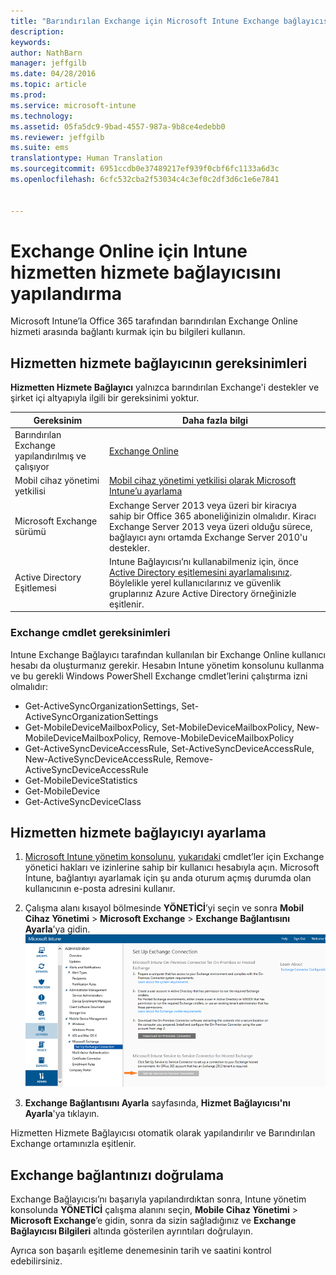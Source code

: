 ```yaml
---
title: "Barındırılan Exchange için Microsoft Intune Exchange bağlayıcısını yapılandırma | Microsoft Intune"
description: 
keywords: 
author: NathBarn
manager: jeffgilb
ms.date: 04/28/2016
ms.topic: article
ms.prod: 
ms.service: microsoft-intune
ms.technology: 
ms.assetid: 05fa5dc9-9bad-4557-987a-9b8ce4edebb0
ms.reviewer: jeffgilb
ms.suite: ems
translationtype: Human Translation
ms.sourcegitcommit: 6951ccdb0e37489217ef939f0cbf6fc1133a6d3c
ms.openlocfilehash: 6cfc532cba2f53034c4c3ef0c2df3d6c1e6e7841


---
```


# Exchange Online için Intune hizmetten hizmete bağlayıcısını yapılandırma

Microsoft Intune’la Office 365 tarafından barındırılan Exchange Online hizmeti arasında bağlantı kurmak için bu bilgileri kullanın.

## Hizmetten hizmete bağlayıcının gereksinimleri
**Hizmetten Hizmete Bağlayıcı** yalnızca barındırılan Exchange'i destekler ve şirket içi altyapıyla ilgili bir gereksinimi yoktur.

|Gereksinim|Daha fazla bilgi|
|---------------|--------------------|
|Barındırılan Exchange yapılandırılmış ve çalışıyor|[Exchange Online](https://technet.microsoft.com/library/jj200580.aspx) |
|Mobil cihaz yönetimi yetkilisi| [Mobil cihaz yönetimi yetkilisi olarak Microsoft Intune’u ayarlama](get-ready-to-enroll-devices-in-microsoft-intune.md#set-mobile-device-management-authority)|
|Microsoft Exchange sürümü|Exchange Server 2013 veya üzeri bir kiracıya sahip bir Office 365 aboneliğinizin olmalıdır. Kiracı Exchange Server 2013 veya üzeri olduğu sürece, bağlayıcı aynı ortamda Exchange Server 2010'u destekler.|
|Active Directory Eşitlemesi|Intune Bağlayıcısı’nı kullanabilmeniz için, önce [Active Directory eşitlemesini ayarlamalısınız](/intune/get-started/start-with-a-paid-subscription-to-microsoft-intune-step-3). Böylelikle yerel kullanıcılarınız ve güvenlik gruplarınız Azure Active Directory örneğinizle eşitlenir.|

### Exchange cmdlet gereksinimleri

Intune Exchange Bağlayıcı tarafından kullanılan bir Exchange Online kullanıcı hesabı da oluşturmanız gerekir. Hesabın Intune yönetim konsolunu kullanma ve bu gerekli Windows PowerShell Exchange cmdlet’lerini çalıştırma izni olmalıdır:

 - Get-ActiveSyncOrganizationSettings, Set-ActiveSyncOrganizationSettings
 - Get-MobileDeviceMailboxPolicy, Set-MobileDeviceMailboxPolicy, New-MobileDeviceMailboxPolicy, Remove-MobileDeviceMailboxPolicy
 - Get-ActiveSyncDeviceAccessRule, Set-ActiveSyncDeviceAccessRule, New-ActiveSyncDeviceAccessRule, Remove-ActiveSyncDeviceAccessRule
 - Get-MobileDeviceStatistics
 - Get-MobileDevice
 - Get-ActiveSyncDeviceClass

## Hizmetten hizmete bağlayıcıyı ayarlama

1. [Microsoft Intune yönetim konsolunu](http://manage.microsoft.com), [yukarıdaki](#exchange-cmdlet-requirements) cmdlet’ler için Exchange yönetici hakları ve izinlerine sahip bir kullanıcı hesabıyla açın. Microsoft Intune, bağlantıyı ayarlamak için şu anda oturum açmış durumda olan kullanıcının e-posta adresini kullanır.

2.  Çalışma alanı kısayol bölmesinde **YÖNETİCİ**’yi seçin ve sonra **Mobil Cihaz Yönetimi** > **Microsoft Exchange** > **Exchange Bağlantısını Ayarla**’ya gidin.
![Hizmetten hizmete bağlayıcıyı ayarlama sayfası](../media/intunesa5cservicetoserviceconnector.png)

3.  **Exchange Bağlantısını Ayarla** sayfasında, **Hizmet Bağlayıcısı'nı Ayarla**'ya tıklayın.


Hizmetten Hizmete Bağlayıcısı otomatik olarak yapılandırılır ve Barındırılan Exchange ortamınızla eşitlenir.

## Exchange bağlantınızı doğrulama

Exchange Bağlayıcısı’nı başarıyla yapılandırdıktan sonra, Intune yönetim konsolunda **YÖNETİCİ** çalışma alanını seçin, **Mobile Cihaz Yönetimi** > **Microsoft Exchange**’e gidin, sonra da sizin sağladığınız ve **Exchange Bağlayıcısı Bilgileri** altında gösterilen ayrıntıları doğrulayın.

Ayrıca son başarılı eşitleme denemesinin tarih ve saatini kontrol edebilirsiniz.



<!--HONumber=Jun16_HO4-->


